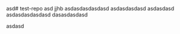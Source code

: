  asd# test-repo asd jjhb
asdasdasdasdasd
asdasdasdasd
asdasdasd
asdasdasdasdasd
dasasdasdasd

asdasd

